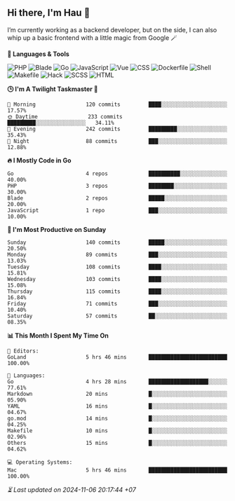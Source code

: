 ## Hi there, I'm Hau 👋
I’m currently working as a backend developer, but on the side, I can also whip up a basic frontend with a little magic from Google 🪄

<!--START_SECTION:readme-stats-->
**💬 Languages & Tools**

![PHP](https://img.shields.io/badge/PHP-63.79%25-4F5D95?&logo=PHP&labelColor=151b23)
![Blade](https://img.shields.io/badge/Blade-25.75%25-f7523f?&logo=Blade&labelColor=151b23)
![Go](https://img.shields.io/badge/Go-06.26%25-00ADD8?&logo=Go&labelColor=151b23)
![JavaScript](https://img.shields.io/badge/JavaScript-02.35%25-f1e05a?&logo=JavaScript&labelColor=151b23)
![Vue](https://img.shields.io/badge/Vue-01.19%25-41b883?&logo=Vue&labelColor=151b23)
![CSS](https://img.shields.io/badge/CSS-00.29%25-563d7c?&logo=CSS&labelColor=151b23)
![Dockerfile](https://img.shields.io/badge/Dockerfile-00.12%25-384d54?&logo=Dockerfile&labelColor=151b23)
![Shell](https://img.shields.io/badge/Shell-00.09%25-89e051?&logo=Shell&labelColor=151b23)
![Makefile](https://img.shields.io/badge/Makefile-00.07%25-427819?&logo=Makefile&labelColor=151b23)
![Hack](https://img.shields.io/badge/Hack-00.07%25-878787?&logo=Hack&labelColor=151b23)
![SCSS](https://img.shields.io/badge/SCSS-00.02%25-c6538c?&logo=SCSS&labelColor=151b23)
![HTML](https://img.shields.io/badge/HTML-00.01%25-e34c26?&logo=HTML&labelColor=151b23)


**🕒 I'm A Twilight Taskmaster 🌆**

```text
🌅 Morning                120 commits         ████░░░░░░░░░░░░░░░░░░░░░   17.57%
🌞 Daytime                233 commits         █████████░░░░░░░░░░░░░░░░   34.11%
🌆 Evening                242 commits         █████████░░░░░░░░░░░░░░░░   35.43%
🌙 Night                  88 commits          ███░░░░░░░░░░░░░░░░░░░░░░   12.88%
```

**🔥 I Mostly Code in Go**

```text
Go                       4 repos             ██████████░░░░░░░░░░░░░░░   40.00%
PHP                      3 repos             ████████░░░░░░░░░░░░░░░░░   30.00%
Blade                    2 repos             █████░░░░░░░░░░░░░░░░░░░░   20.00%
JavaScript               1 repo              ███░░░░░░░░░░░░░░░░░░░░░░   10.00%
```

**📅 I'm Most Productive on Sunday**

```text
Sunday                   140 commits         █████░░░░░░░░░░░░░░░░░░░░   20.50%
Monday                   89 commits          ███░░░░░░░░░░░░░░░░░░░░░░   13.03%
Tuesday                  108 commits         ████░░░░░░░░░░░░░░░░░░░░░   15.81%
Wednesday                103 commits         ████░░░░░░░░░░░░░░░░░░░░░   15.08%
Thursday                 115 commits         ████░░░░░░░░░░░░░░░░░░░░░   16.84%
Friday                   71 commits          ███░░░░░░░░░░░░░░░░░░░░░░   10.40%
Saturday                 57 commits          ██░░░░░░░░░░░░░░░░░░░░░░░   08.35%
```

**📊 This Month I Spent My Time On**

```text
📝 Editors:
GoLand                   5 hrs 46 mins       █████████████████████████   100.00%

💬 Languages:
Go                       4 hrs 28 mins       ███████████████████░░░░░░   77.61%
Markdown                 20 mins             █░░░░░░░░░░░░░░░░░░░░░░░░   05.90%
YAML                     16 mins             █░░░░░░░░░░░░░░░░░░░░░░░░   04.67%
go.mod                   14 mins             █░░░░░░░░░░░░░░░░░░░░░░░░   04.25%
Makefile                 10 mins             █░░░░░░░░░░░░░░░░░░░░░░░░   02.96%
Others                   15 mins             █░░░░░░░░░░░░░░░░░░░░░░░░   04.62%

💻 Operating Systems:
Mac                      5 hrs 46 mins       █████████████████████████   100.00%
```



*⏳ Last updated on 2024-11-06 20:17:44 +07*
<!--END_SECTION:readme-stats-->
